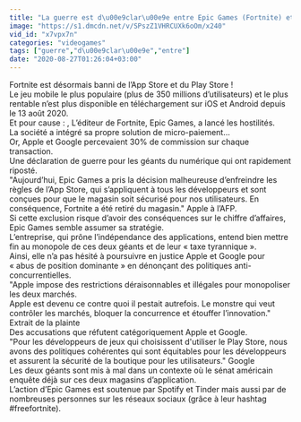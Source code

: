 ```yaml
---
title: "La guerre est d\u00e9clar\u00e9e entre Epic Games (Fortnite) et Apple et Google"
image: "https://s1.dmcdn.net/v/SPszZ1VHRCUXk6oOm/x240"
vid_id: "x7vpx7n"
categories: "videogames"
tags: ["guerre","d\u00e9clar\u00e9e","entre"]
date: "2020-08-27T01:26:04+03:00"
---
```

Fortnite est désormais banni de l’App Store et du Play Store !  <br>Le jeu mobile le plus populaire (plus de 350 millions d’utilisateurs) et le plus rentable n’est plus disponible en téléchargement sur iOS et Android depuis le 13 août 2020.  <br>Et pour cause : , L’éditeur de Fortnite, Epic Games, a lancé les hostilités.  <br>La société a intégré sa propre solution de micro-paiement...  <br>Or, Apple et Google percevaient 30% de commission sur chaque transaction.  <br>Une déclaration de guerre pour les géants du numérique qui ont rapidement riposté.  <br>&quot;Aujourd’hui, Epic Games a pris la décision malheureuse d’enfreindre les règles de l’App Store, qui s’appliquent à tous les développeurs et sont conçues pour que le magasin soit sécurisé pour nos utilisateurs. En conséquence, Fortnite a été retiré du magasin.&quot; Apple à l’AFP.  <br>Si cette exclusion risque d’avoir des conséquences sur le chiffre d’affaires, Epic Games semble assumer sa stratégie.  <br>L’entreprise, qui prône l’indépendance des applications, entend bien mettre fin au monopole de ces deux géants et de leur « taxe tyrannique ».  <br>Ainsi, elle n’a pas hésité à poursuivre en justice Apple et Google pour « abus de position dominante » en dénonçant des politiques anti-concurrentielles.  <br>&quot;Apple impose des restrictions déraisonnables et illégales pour monopoliser les deux marchés.  <br>Apple est devenu ce contre quoi il pestait autrefois. Le monstre qui veut contrôler les marchés, bloquer la concurrence et étouffer l’innovation.&quot; Extrait de la plainte  <br>Des accusations que réfutent catégoriquement Apple et Google.  <br>&quot;Pour les développeurs de jeux qui choisissent d'utiliser le Play Store, nous avons des politiques cohérentes qui sont équitables pour les développeurs et assurent la sécurité de la boutique pour les utilisateurs.&quot; Google  <br>Les deux géants sont mis à mal dans un contexte où le sénat américain enquête déjà sur ces deux magasins d’application.  <br>L’action d’Epic Games est soutenue par Spotify et Tinder mais aussi par de nombreuses personnes sur les réseaux sociaux (grâce à leur hashtag #freefortnite).
